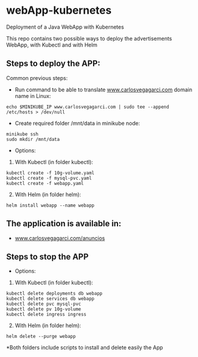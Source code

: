 # webApp-kubernetes
Deployment of a Java WebApp with Kubernetes

This repo contains two possible ways to deploy the advertisements WebApp, with Kubectl and with Helm

## Steps to deploy the APP:

Common previous steps:
* Run command to be able to translate www.carlosvegagarci.com domain name in Linux:

~~~
echo $MINIKUBE_IP www.carlosvegagarci.com | sudo tee --append /etc/hosts > /dev/null
~~~

* Create required folder /mnt/data in minikube node:
~~~
minikube ssh
sudo mkdir /mnt/data
~~~
* Options:
1. With Kubectl (in folder kubectl):
~~~
kubectl create -f 10g-volume.yaml
kubectl create -f mysql-pvc.yaml
kubectl create -f webapp.yaml
~~~
2. With Helm (in folder helm):
~~~
helm install webapp --name webapp
~~~
    
## The application is available in:
* www.carlosvegagarci.com/anuncios

## Steps to stop the APP
* Options:
1. With Kubectl (in folder kubectl):
~~~
kubectl delete deployments db webapp
kubectl delete services db webapp
kubectl delete pvc mysql-pvc
kubectl delete pv 10g-volume
kubectl delete ingress ingress
~~~
2. With Helm (in folder helm):
~~~
helm delete --purge webapp
~~~

*Both folders include scripts to install and delete easily the App

